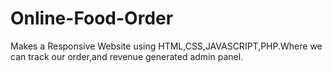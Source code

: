 # Online-Food-Order
Makes a Responsive Website using HTML,CSS,JAVASCRIPT,PHP.Where we can track our order,and revenue generated admin panel.
